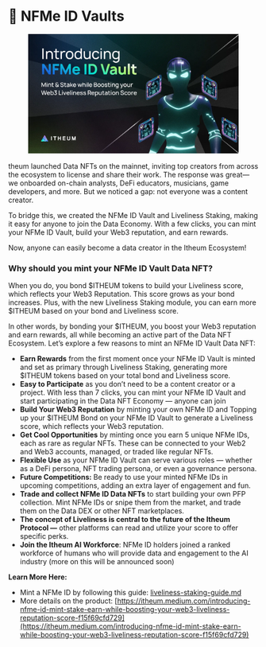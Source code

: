 # 🤖 NFMe ID Vaults

<figure><img src="../.gitbook/assets/image (179).png" alt=""><figcaption></figcaption></figure>

theum launched Data NFTs on the mainnet, inviting top creators from across the ecosystem to license and share their work. The response was great—we onboarded on-chain analysts, DeFi educators, musicians, game developers, and more. But we noticed a gap: not everyone was a content creator.

To bridge this, we created the NFMe ID Vault and Liveliness Staking, making it easy for anyone to join the Data Economy. With a few clicks, you can mint your NFMe ID Vault, build your Web3 reputation, and earn rewards.

Now, anyone can easily become a data creator in the Itheum Ecosystem!

### Why should you mint your NFMe ID Vault Data NFT?

When you do, you bond $ITHEUM tokens to build your Liveliness score, which reflects your Web3 Reputation. This score grows as your bond increases. Plus, with the new Liveliness Staking module, you can earn more $ITHEUM based on your bond and Liveliness score.

In other words, by bonding your $ITHEUM, you boost your Web3 reputation and earn rewards, all while becoming an active part of the Data NFT Ecosystem. Let’s explore a few reasons to mint an NFMe ID Vault Data NFT:

* **Earn Rewards** from the first moment once your NFMe ID Vault is minted and set as primary through Liveliness Staking, generating more $ITHEUM tokens based on your total bond and Liveliness score.
* **Easy to Participate** as you don’t need to be a content creator or a project. With less than 7 clicks, you can mint your NFMe ID Vault and start participating in the Data NFT Economy — anyone can join
* **Build Your Web3 Reputation** by minting your own NFMe ID and Topping up your $ITHEUM Bond on your NFMe ID Vault to generate a Liveliness score, which reflects your Web3 reputation.
* **Get Cool Opportunities** by minting once you earn 5 unique NFMe IDs, each as rare as regular NFTs. These can be connected to your Web2 and Web3 accounts, managed, or traded like regular NFTs.
* **Flexible Use** as your NFMe ID Vault can serve various roles — whether as a DeFi persona, NFT trading persona, or even a governance persona.
* **Future Competitions:** Be ready to use your minted NFMe IDs in upcoming competitions, adding an extra layer of engagement and fun.
* **Trade and collect NFMe ID Data NFTs** to start building your own PFP collection. Mint NFMe IDs or snipe them from the market, and trade them on the Data DEX or other NFT marketplaces.
* **The concept of Liveliness is central to the future of the Itheum Protocol —** other platforms can read and utilize your score to offer specific perks.
* **Join the Itheum AI Workforce**: NFMe ID holders joined a ranked workforce of humans who will provide data and engagement to the AI industry (more on this will be announced soon)



**Learn More Here:**&#x20;

* Mint a NFMe ID by following this guide: [liveliness-staking-guide.md](liveliness-on-chain-reputation/liveliness-staking-guide.md "mention")
* More details on the product: [https://itheum.medium.com/introducing-nfme-id-mint-stake-earn-while-boosting-your-web3-liveliness-reputation-score-f15f69cfd729](https://itheum.medium.com/introducing-nfme-id-mint-stake-earn-while-boosting-your-web3-liveliness-reputation-score-f15f69cfd729)



